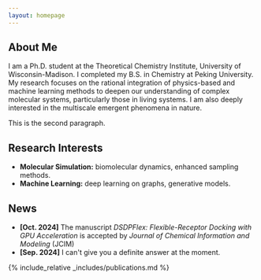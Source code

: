 ```yaml
---
layout: homepage
---
```


## About Me

I am a Ph.D. student at the Theoretical Chemistry Institute, University of Wisconsin-Madison. I completed my B.S. in Chemistry at Peking University. My research focuses on the rational integration of physics-based and machine learning methods to deepen our understanding of complex molecular systems, particularly those in living systems. I am also deeply interested in the multiscale emergent phenomena in nature.

This is the second paragraph.

## Research Interests

- **Molecular Simulation:** biomolecular dynamics, enhanced sampling methods.
- **Machine Learning:** deep learning on graphs, generative models.

## News

- **[Oct. 2024]** The manuscript *DSDPFlex: Flexible-Receptor Docking with GPU Acceleration* is accepted by *Journal of Chemical Information and Modeling* (JCIM)
- **[Sep. 2024]** I can't give you a definite answer at the moment.


{% include_relative _includes/publications.md %}

<!-- {% include_relative _includes/services.md %} -->
